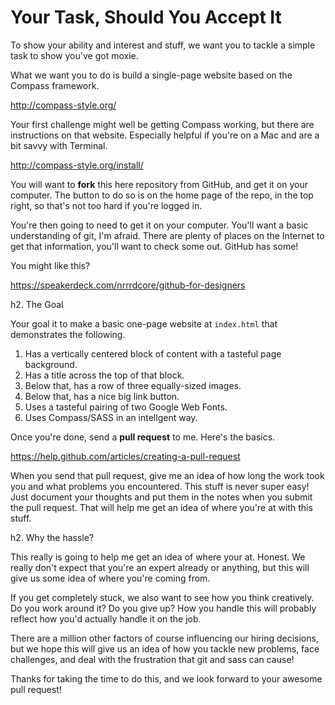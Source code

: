 Your Task, Should You Accept It
===============================

To show your ability and interest and stuff, we want you to tackle a simple task to show you've got moxie.

What we want you to do is build a single-page website based on the Compass framework.

http://compass-style.org/

Your first challenge might well be getting Compass working, but there are instructions on that website.
Especially helpful if you're on a Mac and are a bit savvy with Terminal.

http://compass-style.org/install/

You will want to **fork** this here repository from GitHub, and get it on your computer.
The button to do so is on the home page of the repo, in the top right,
so that's not too hard if you're logged in.

You're then going to need to get it on your computer.
You'll want a basic understanding of git, I'm afraid.
There are plenty of places on the Internet to get that information,
you'll want to check some out. GitHub has some!

You might like this?

https://speakerdeck.com/nrrrdcore/github-for-designers

h2. The Goal

Your goal it to make a basic one-page website at `index.html` that demonstrates the following.

1. Has a vertically centered block of content with a tasteful page background.
2. Has a title across the top of that block.
3. Below that, has a row of three equally-sized images.
4. Below that, has a nice big link button.
5. Uses a tasteful pairing of two Google Web Fonts.
6. Uses Compass/SASS in an intellgent way.

Once you're done, send a **pull request** to me. Here's the basics.

https://help.github.com/articles/creating-a-pull-request

When you send that pull request, give me an idea of how long the work took you
and what problems you encountered.
This stuff is never super easy! Just document your thoughts and put them in the notes when you
submit the pull request. That will help me get an idea of where you're at with this stuff.

h2. Why the hassle?

This really is going to help me get an idea of where your at. Honest.
We really don't expect that you're an expert already or anything,
but this will give us some idea of where you're coming from.

If you get completely stuck, we also want to see how you think creatively.
Do you work around it? Do you give up?
How you handle this will probably reflect how you'd actually handle it on the job.

There are a million other factors of course influencing our hiring decisions,
but we hope this will give us an idea of how you tackle new problems,
face challenges, and deal with the frustration that git and sass can cause!

Thanks for taking the time to do this, and we look forward to your awesome pull request!
